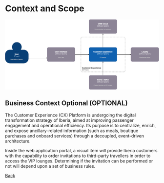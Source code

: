 # Context and Scope

![Context diagram](./diagrams/VIPLoungeInvitation-C4%20L1.png "Context Diagram")

## Business Context Optional (OPTIONAL)

The Customer Experience (CX) Platform is undergoing the digital transformation strategy of Iberia, aimed at improving passenger engagement and operational efficiency. Its purpose is to centralize, enrich, and expose ancillary-related information (such as meals, boutique purchases and onboard services) through a decoupled, event-driven architecture.

Inside the web application portal, a visual item will provide Iberia customers with the capability to order invitations to third-party travellers in order to access the VIP lounges. Determining if the invitation can be performed or not will depend upon a set of business rules. 

[Back](../README.md)
